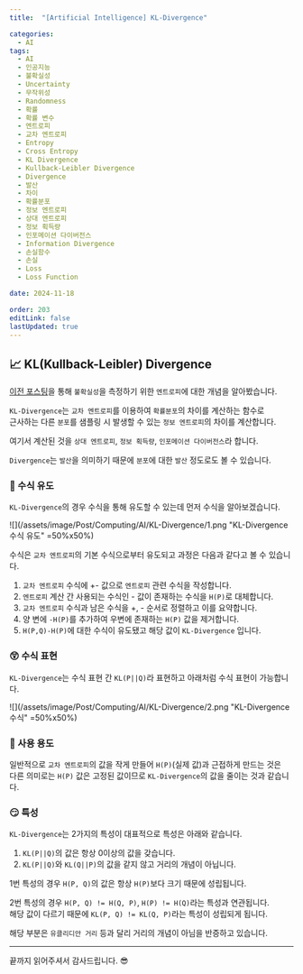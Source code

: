 ```yaml
---
title:  "[Artificial Intelligence] KL-Divergence"

categories:
  - AI
tags:
  - AI
  - 인공지능
  - 불확실성
  - Uncertainty
  - 무작위성
  - Randomness
  - 확률
  - 확률 변수
  - 엔트로피
  - 교차 엔트로피
  - Entropy
  - Cross Entropy
  - KL Divergence
  - Kullback-Leibler Divergence
  - Divergence
  - 발산
  - 차이
  - 확률분포
  - 정보 엔트로피
  - 상대 엔트로피
  - 정보 획득량
  - 인포메이션 다이버전스
  - Information Divergence
  - 손실함수
  - 손실
  - Loss
  - Loss Function

date: 2024-11-18

order: 203
editLink: false
lastUpdated: true
---
```


## 📈 KL(Kullback-Leibler) Divergence
[이전 포스팅](/posts/Computing/AI/Cross-entropy)을 통해 `불확실성`을 측정하기 위한 `엔트로피`에 대한 개념을 알아봤습니다.

`KL-Divergence`는 `교차 엔트로피`를 이용하여 `확률분포`의 차이를 계산하는 함수로  
근사하는 다른 `분포`를 샘플링 시 발생할 수 있는 `정보 엔트로피`의 차이를 계산합니다.

여기서 계산된 것을 `상대 엔트로피`, `정보 획득량`, `인포메이션 다이버전스`라 합니다.

`Divergence`는 `발산`을 의미하기 때문에 `분포`에 대한 `발산` 정도로도 볼 수 있습니다.

### 🔢 수식 유도
`KL-Divergence`의 경우 수식을 통해 유도할 수 있는데 먼저 수식을 알아보겠습니다.

![](/assets/image/Post/Computing/AI/KL-Divergence/1.png "KL-Divergence 수식 유도" =50%x50%)

수식은 `교차 엔트로피`의 기본 수식으로부터 유도되고 과정은 다음과 같다고 볼 수 있습니다.

1. `교차 엔트로피` 수식에 +- 값으로 `엔트로피` 관련 수식을 작성합니다.
2. `엔트로피` 계산 간 사용되는 수식인 - 값이 존재하는 수식을 `H(P)`로 대체합니다.
3. `교차 엔트로피` 수식과 남은 수식을 +, - 순서로 정렬하고 이를 요약합니다.
4. 양 변에 `-H(P)`를 추가하여 우변에 존재하는 `H(P)` 값을 제거합니다.
5. `H(P,Q)-H(P)`에 대한 수식이 유도됐고 해당 값이 `KL-Divergence` 입니다.

### 😲 수식 표현
`KL-Divergence`는 수식 표현 간 `KL(P||Q)`라 표현하고 아래처럼 수식 표현이 가능합니다.

![](/assets/image/Post/Computing/AI/KL-Divergence/2.png "KL-Divergence 수식" =50%x50%)

### 🤔 사용 용도
일반적으로 `교차 엔트로피`의 값을 작게 만들어 `H(P)`(실제 값)과 근접하게 만드는 것은  
다른 의미로는 `H(P)` 값은 고정된 값이므로 `KL-Divergence`의 값을 줄이는 것과 같습니다.

### 😏 특성
`KL-Divergence`는 2가지의 특성이 대표적으로 특성은 아래와 같습니다.

1. `KL(P||Q)`의 값은 항상 0이상의 값을 갖습니다.
2. `KL(P||Q)`와 `KL(Q||P)`의 값을 같지 않고 거리의 개념이 아닙니다.

1번 특성의 경우 `H(P, Q)`의 값은 항상 `H(P)`보다 크기 때문에 성립됩니다.  

2번 특성의 경우 `H(P, Q) != H(Q, P)`, `H(P) != H(Q)`라는 특성과 연관됩니다.  
해당 값이 다르기 때문에 `KL(P, Q) != KL(Q, P)`라는 특성이 성립되게 됩니다.

해당 부분은 `유클리디안 거리` 등과 달리 거리의 개념이 아님을 반증하고 있습니다.

- - -

끝까지 읽어주셔서 감사드립니다. 😎